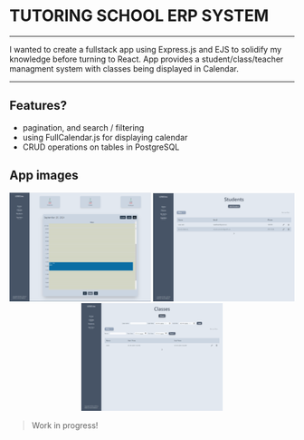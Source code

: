# TUTORING SCHOOL ERP SYSTEM

---

I wanted to create a fullstack app using Express.js and EJS to solidify my knowledge before turning to React.
App provides a student/class/teacher managment system with classes being displayed in Calendar.

---

## Features?

- pagination, and search / filtering
- using FullCalendar.js for displaying calendar
- CRUD operations on tables in PostgreSQL

## App images

<div align="center">
<img src="./github_resources/index1.png" width="250"> 
<img src="./github_resources/index2.png" width="250" >
<img src="./github_resources/index3.png" width="250" >
</div>

> Work in progress!
